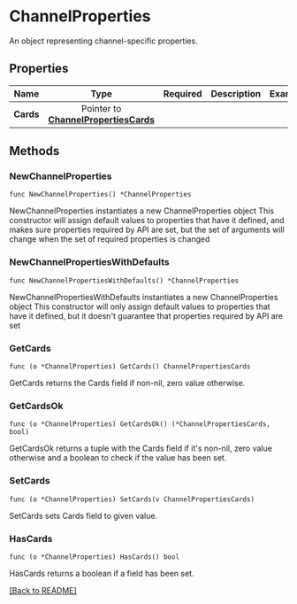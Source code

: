 # ChannelProperties
An object representing channel-specific properties.

## Properties
| Name | Type | Required | Description | Examples |
|------------|:-------------:|:-------------:|-------------|:-------------:|
| **Cards** | Pointer to [**ChannelPropertiesCards**](ChannelPropertiesCards.md) |  |  |  |

## Methods

### NewChannelProperties

`func NewChannelProperties() *ChannelProperties`

NewChannelProperties instantiates a new ChannelProperties object
This constructor will assign default values to properties that have it defined,
and makes sure properties required by API are set, but the set of arguments
will change when the set of required properties is changed

### NewChannelPropertiesWithDefaults

`func NewChannelPropertiesWithDefaults() *ChannelProperties`

NewChannelPropertiesWithDefaults instantiates a new ChannelProperties object
This constructor will only assign default values to properties that have it defined,
but it doesn't guarantee that properties required by API are set

### GetCards

`func (o *ChannelProperties) GetCards() ChannelPropertiesCards`

GetCards returns the Cards field if non-nil, zero value otherwise.

### GetCardsOk

`func (o *ChannelProperties) GetCardsOk() (*ChannelPropertiesCards, bool)`

GetCardsOk returns a tuple with the Cards field if it's non-nil, zero value otherwise
and a boolean to check if the value has been set.

### SetCards

`func (o *ChannelProperties) SetCards(v ChannelPropertiesCards)`

SetCards sets Cards field to given value.

### HasCards

`func (o *ChannelProperties) HasCards() bool`

HasCards returns a boolean if a field has been set.


[[Back to README]](../../README.md)


